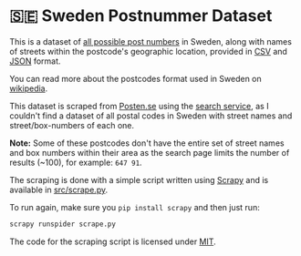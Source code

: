 🇸🇪 Sweden Postnummer Dataset
===============================

This is  a dataset of [all possible post numbers](https://en.wikipedia.org/wiki/List_of_postal_codes_in_Sweden)
in Sweden, along with names of streets within the postcode's geographic location, provided in [CSV](postcodes.csv) and [JSON](postcodes.json) format.

You can read more about the postcodes format used in Sweden on [wikipedia](https://en.wikipedia.org/wiki/Postal_codes_in_Sweden).

This dataset is scraped from [Posten.se](http://www.posten.se) using the [search
service](http://www.posten.se/soktjanst/postnummersok/gb/index_v.jspv), as I couldn't
find a dataset of all postal codes in Sweden with street names and street/box-numbers of each one.

**Note:** Some of these postcodes don't have the entire set of street names and box
numbers within their area as the search page limits the number of results (~100),
for example: `647 91`.

The scraping is done with a simple script written using [Scrapy](http://scrapy.org)
and is available in [src/scrape.py](src/scrape.py).

To run again, make sure you `pip install scrapy` and then just run:

```bash
scrapy runspider scrape.py
```

The code for the scraping script is licensed under [MIT](https://beshr.mit-license.org).
